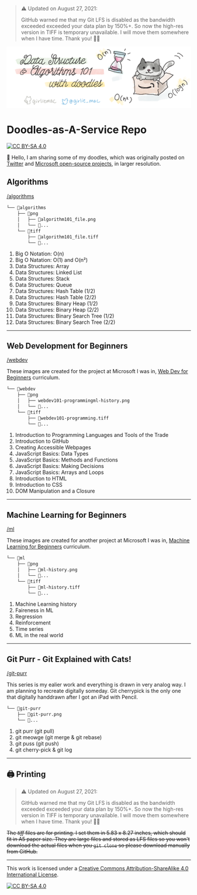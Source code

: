 > ⚠️ Updated on August 27, 2021: 
> 
> GitHub warned me that my Git LFS is disabled as the bandwidth exceeded  exceeded your data plan by 150%+.
> So now the high-res version in TIFF is temporary unavailable. I will move them somewhere when I have time. 
> Thank you! 
> 🙇‍♀️


![header image](header.png)

# Doodles-as-A-Service Repo

[![CC BY-SA 4.0][cc-by-sa-shield]][cc-by-sa]

👋 Hello, I am sharing some of my doodles, which was originally posted on [Twitter](https://twitter.com/girlie_mac) and [Microsoft open-source projects](https://github.com/microsoft/), in larger resolution.

## Algorithms
[/algorithms](/algorithms)

```
└── 📁algorithms
    ├── 📁png
    │   ├── 📄algorithm101_file.png
    │   └── 📄...
    └── 📁tiff
        ├── 📄algorithm101_file.tiff
        └── 📄...
```

1. Big O Notation: O(n)
2. Big O Natation: O(1) and O(n²)
3. Data Structures: Array
4. Data Structures: Linked List
5. Data Structures: Stack
6. Data Structures: Queue
7. Data Structures: Hash Table (1/2)
8. Data Structures: Hash Table (2/2)
9. Data Structures: Binary Heap (1/2)
10. Data Structures: Binary Heap (2/2)
11. Data Structures: Binary Search Tree (1/2)
12. Data Structures: Binary Search Tree (2/2)

---

## Web Development for Beginners
[/webdev](/webdev)

These images are created for the project at Microsoft I was in, [Web Dev for Beginners](https://github.com/microsoft/Web-Dev-For-Beginners)
curriculum. 

```
└── 📁webdev
    ├── 📁png
    │   ├── webdev101-programmingml-history.png
    │   └── 📄...
    └── 📁tiff
        ├── 📄webdev101-programming.tiff
        └── 📄...
```

1. Introduction to Programming Languages and Tools of the Trade 
2. Introduction to GitHub
3. Creating Accessible Webpages
4. JavaScript Basics: Data Types
5. JavaScript Basics: Methods and Functions
6. JavaScript Basics: Making Decisions
7. JavaScript Basics: Arrays and Loops
8. Introduction to HTML
9. Introduction to CSS
10. DOM Manipulation and a Closure

---

## Machine Learning for Beginners
[/ml](/ml)

These images are created for another project at Microsoft I was in, [Machine Learning for Beginners](https://github.com/microsoft/ML-For-Beginners)
curriculum. 

```
└── 📁ml
    ├── 📁png
    │   ├── 📄ml-history.png
    │   └── 📄...
    └── 📁tiff
        ├── 📄ml-history.tiff
        └── 📄...
```

1. Machine Learning history
1. Faireness in ML
1. Regression
1. Reinforcement
1. Time series
1. ML in the real world

---

## Git Purr - Git Explained with Cats!
[/git-purr](/git-purr)

This series is my ealier work and everything is drawn in very analog way. 
I am planning to recreate digitally someday. Git cherrypick is the only one that digitally handdrawn after I got an iPad with Pencil.

```
└── 📁git-purr
    ├── 📄git-purr.png   
    └── 📄...

```

1. git purr (git pull)
1. git meowge (git merge & git rebase)
1. git puss (git push)
1. git cherry-pick & git log

---

## 🖨 Printing

> ⚠️ Updated on August 27, 2021: 
> 
> GitHub warned me that my Git LFS is disabled as the bandwidth exceeded  exceeded your data plan by 150%+.
> So now the high-res version in TIFF is temporary unavailable. I will move them somewhere when I have time. 
> Thank you! 
> 🙇‍♀️

~~The *tiff* files are for printing. I set them in 5.83 x 8.27 inches, which should fit in A5 paper size.
They are large files and stored as LFS files so you won't download the actual files when you `git clone` so please download manually from GitHub.~~

---

This work is licensed under a [Creative Commons Attribution-ShareAlike 4.0
International License][cc-by-sa].

[![CC BY-SA 4.0][cc-by-sa-image]][cc-by-sa]

[cc-by-sa]: https://creativecommons.org/licenses/by-sa/4.0/
[cc-by-sa-image]: https://licensebuttons.net/l/by-sa/4.0/88x31.png
[cc-by-sa-shield]: https://img.shields.io/badge/License-CC%20BY--SA%204.0-lightgrey.svg
